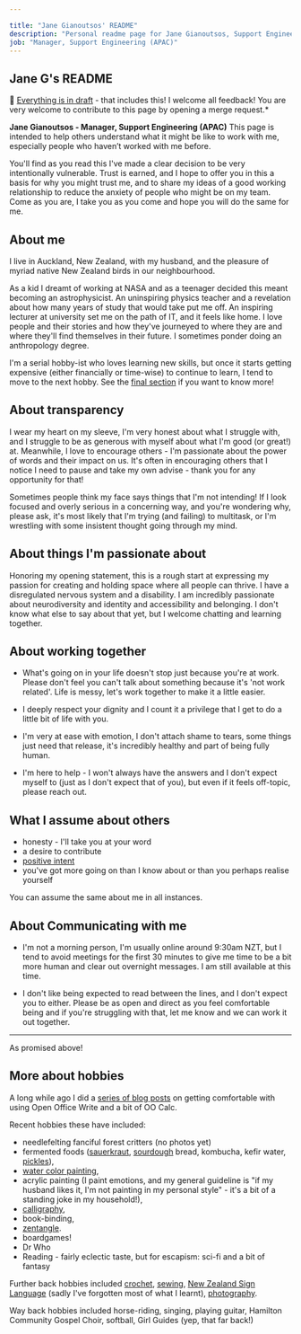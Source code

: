 ```yaml
---

title: "Jane Gianoutsos' README"
description: "Personal readme page for Jane Gianoutsos, Support Engineering Manager, GitLab"
job: "Manager, Support Engineering (APAC)"
---
```


## Jane G's README

 👣 [Everything is in draft](/handbook/values/#everything-is-in-draft) - that includes this!  I welcome all feedback! You are very welcome to contribute to this page by opening a merge request.*

**Jane Gianoutsos - Manager, Support Engineering (APAC)** This page is intended to help others understand what it might be like to work with me, especially people who haven’t worked with me before.

You'll find as you read this I've made a clear decision to be very intentionally vulnerable.  Trust is earned, and I hope to offer you in this a basis for why you might trust me, and to share my ideas of a good working relationship to reduce the anxiety of people who might be on my team.  Come as you are, I take you as you come and hope you will do the same for me.

## About me

I live in Auckland, New Zealand, with my husband, and the pleasure of myriad native New Zealand birds in our neighbourhood.

As a kid I dreamt of working at NASA and as a teenager decided this meant becoming an astrophysicist. An uninspiring physics teacher and a revelation about how many years of study that would take put me off. An inspiring lecturer at university set me on the path of IT, and it feels like home. I love people and their stories and how they've journeyed to where they are and where they'll find themselves in their future.  I sometimes ponder doing an anthropology degree.

I'm a serial hobby-ist who loves learning new skills, but once it starts getting expensive (either financially or time-wise) to continue to learn, I tend to move to the next hobby.  See the [final section](#more-about-hobbies) if you want to know more!

## About transparency

I wear my heart on my sleeve, I'm very honest about what I struggle with, and I struggle to be as generous with myself about what I'm good (or great!) at.  Meanwhile, I love to encourage others - I'm passionate about the power of words and their impact on us. It's often in encouraging others that I notice I need to pause and take my own advise - thank you for any opportunity for that!

Sometimes people think my face says things that I'm not intending! If I look focused and overly serious in a concerning way, and you're wondering why, please ask, it's most likely that I'm trying (and failing) to multitask, or I'm wrestling with some insistent thought going through my mind.

## About things I'm passionate about

Honoring my opening statement, this is a rough start at expressing my passion for creating and holding space where all people can thrive.  I have a disregulated nervous system and a disability. I am incredibly passionate about neurodiversity and identity and accessibility and belonging.  I don't know what else to say about that yet, but I welcome chatting and learning together.

## About working together

- What's going on in your life doesn't stop just because you're at work. Please don't feel you can't talk about something because it's 'not work related'. Life is messy, let's work together to make it a little easier.

- I deeply respect your dignity and I count it a privilege that I get to do a little bit of life with you.  

- I'm very at ease with emotion, I don't attach shame to tears, some things just need that release, it's incredibly healthy and part of being fully human.

- I'm here to help - I won't always have the answers and I don't expect myself to (just as I don't expect that of you), but even if it feels off-topic, please reach out.

## What I assume about others

- honesty - I'll take you at your word
- a desire to contribute
- [positive intent](/handbook/values/#assume-positive-intent)
- you've got more going on than I know about or than you perhaps realise yourself

You can assume the same about me in all instances.

## About Communicating with me

- I'm not a morning person, I'm usually online around 9:30am NZT, but I tend to avoid meetings for the first 30 minutes to give me time to be a bit more human and clear out overnight messages. I am still available at this time.

- I don't like being expected to read between the lines, and I don't expect you to either. Please be as open and direct as you feel comfortable being and if you're struggling with that, let me know and we can work it out together.

---

As promised above!

## More about hobbies

A long while ago I did a [series of blog posts](https://nztebs.blogspot.com/search/label/Open%20Office%20Writer) on getting comfortable with using Open Office Write and a bit of OO Calc.

Recent hobbies these have included:

- needlefelting fanciful forest critters (no photos yet)
- fermented foods ([sauerkraut](https://www.instagram.com/p/B4EjBRdhSFc/), [sourdough](https://www.instagram.com/p/B8ahzBZpihR/) bread, kombucha, kefir water, [pickles](https://www.instagram.com/p/B4JopFphgmm/)),
- [water color painting](https://www.instagram.com/p/BkZySmClad2/),
- acrylic painting (I paint emotions, and my general guideline is "if my husband likes it, I'm not painting in my personal style" - it's a bit of a standing joke in my household!),
- [calligraphy](https://www.instagram.com/p/BkNIQCjlXBc/),
- book-binding,
- [zentangle](https://www.instagram.com/p/BwBNKd3hidH/).  
- boardgames!
- Dr Who
- Reading - fairly eclectic taste, but for escapism: sci-fi and a bit of fantasy

Further back hobbies included [crochet](https://www.flickr.com/photos/unplain-jane/albums/72157608410004917), [sewing](https://www.flickr.com/photos/unplain-jane/albums/72157622880198139), [New Zealand Sign Language](https://www.nzsl.nz/) (sadly I've forgotten most of what I learnt),  [photography](https://www.flickr.com/photos/unplain-jane/albums/72157616370056642).

Way back hobbies included horse-riding, singing, playing guitar, Hamilton Community Gospel Choir, softball, Girl Guides (yep, that far back!)
